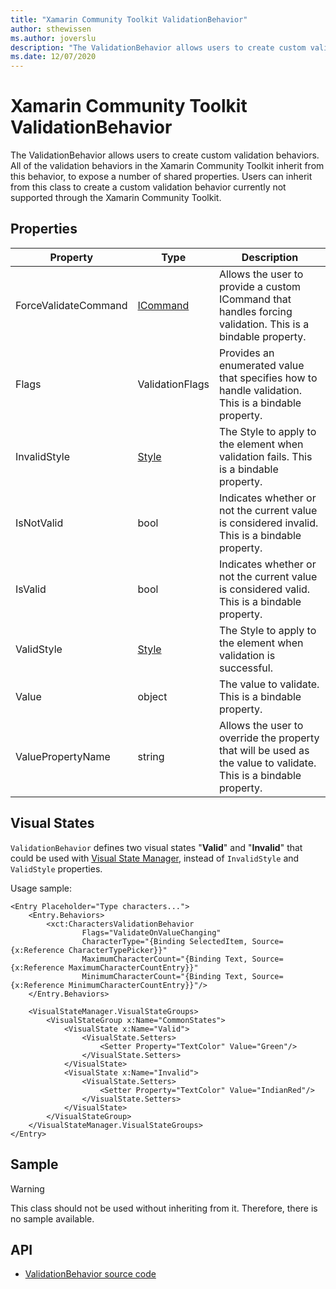 ```yaml
---
title: "Xamarin Community Toolkit ValidationBehavior"
author: sthewissen
ms.author: joverslu
description: "The ValidationBehavior allows users to create custom validation behaviors."
ms.date: 12/07/2020
---
```


# Xamarin Community Toolkit ValidationBehavior

The ValidationBehavior allows users to create custom validation behaviors. All of the validation behaviors in the Xamarin Community Toolkit inherit from this behavior, to expose a number of shared properties. Users can inherit from this class to create a custom validation behavior currently not supported through the Xamarin Community Toolkit.

## Properties

|Property  |Type  |Description  |
|---------|---------|---------|
| ForceValidateCommand | [ICommand](xref:System.Windows.Input.ICommand) | Allows the user to provide a custom ICommand that handles forcing validation. This is a bindable property. |
| Flags | ValidationFlags | Provides an enumerated value that specifies how to handle validation. This is a bindable property. |
| InvalidStyle | [Style](xref:Xamarin.Forms.Style) | The Style to apply to the element when validation fails. This is a bindable property. |
| IsNotValid | bool  | Indicates whether or not the current value is considered invalid. This is a bindable property. |
| IsValid | bool  | Indicates whether or not the current value is considered valid. This is a bindable property. |
| ValidStyle | [Style](xref:Xamarin.Forms.Style) | The Style to apply to the element when validation is successful.  |
| Value | object | The value to validate. This is a bindable property. |
| ValuePropertyName | string | Allows the user to override the property that will be used as the value to validate. This is a bindable property. |

## Visual States
`ValidationBehavior` defines two visual states "**Valid**" and "**Invalid**" that could be used with [Visual State Manager](https://docs.microsoft.com/en-us/xamarin/xamarin-forms/user-interface/visual-state-manager), instead of `InvalidStyle` and `ValidStyle` properties.

Usage sample:
```
<Entry Placeholder="Type characters...">
	<Entry.Behaviors>
		<xct:CharactersValidationBehavior
				Flags="ValidateOnValueChanging"
				CharacterType="{Binding SelectedItem, Source={x:Reference CharacterTypePicker}}"
				MaximumCharacterCount="{Binding Text, Source={x:Reference MaximumCharacterCountEntry}}"
				MinimumCharacterCount="{Binding Text, Source={x:Reference MinimumCharacterCountEntry}}"/>
	</Entry.Behaviors>

	<VisualStateManager.VisualStateGroups>
		<VisualStateGroup x:Name="CommonStates">
			<VisualState x:Name="Valid">
				<VisualState.Setters>
					<Setter Property="TextColor" Value="Green"/>
				</VisualState.Setters>
			</VisualState>
			<VisualState x:Name="Invalid">
				<VisualState.Setters>
					<Setter Property="TextColor" Value="IndianRed"/>
				</VisualState.Setters>
			</VisualState>
		</VisualStateGroup>
	</VisualStateManager.VisualStateGroups>
</Entry>
```

## Sample

> [!WARNING]
> This class should not be used without inheriting from it. Therefore, there is no sample available.

## API

* [ValidationBehavior source code](https://github.com/xamarin/XamarinCommunityToolkit/blob/main/src/CommunityToolkit/Xamarin.CommunityToolkit/Behaviors/Validators/ValidationBehavior.shared.cs)
